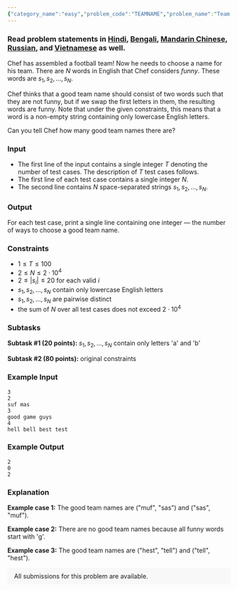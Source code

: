 ```yaml
---
{"category_name":"easy","problem_code":"TEAMNAME","problem_name":"Team Name","problemComponents":{"constraints":"","constraintsState":false,"subtasks":"","subtasksState":false,"inputFormat":"","inputFormatState":false,"outputFormat":"","outputFormatState":false,"sampleTestCases":{"0":{"id":1,"input":"3\r\n2\r\nsuf mas\r\n3\r\ngood game guys\r\n4\r\nhell bell best test","output":"2\r\n0\r\n2","explanation":"**Example case 1:** The good team names are (\u0022muf\u0022, \u0022sas\u0022) and (\u0022sas\u0022, \u0022muf\u0022).\r\n\r\n**Example case 2:** There are no good team names because all funny words start with \u0027g\u0027.\r\n\r\n**Example case 3:** The good team names are (\u0022hest\u0022, \u0022tell\u0022) and (\u0022tell\u0022, \u0022hest\u0022).","isDeleted":false}}},"video_editorial_url":"https://youtu.be/ney3HOVi_UA","languages_supported":{"0":"CPP14","1":"C","2":"JAVA","3":"PYTH 3.6","4":"CPP17","5":"PYTH","6":"PYP3","7":"CS2","8":"ADA","9":"PYPY","10":"TEXT","11":"PAS fpc","12":"NODEJS","13":"RUBY","14":"PHP","15":"GO","16":"HASK","17":"TCL","18":"PERL","19":"SCALA","20":"LUA","21":"kotlin","22":"BASH","23":"JS","24":"LISP sbcl","25":"rust","26":"PAS gpc","27":"BF","28":"CLOJ","29":"R","30":"D","31":"CAML","32":"FORT","33":"ASM","34":"swift","35":"FS","36":"WSPC","37":"LISP clisp","38":"SQL","39":"SCM guile","40":"PERL6","41":"ERL","42":"CLPS","43":"ICK","44":"NICE","45":"PRLG","46":"ICON","47":"COB","48":"SCM chicken","49":"PIKE","50":"SCM qobi","51":"ST","52":"SQLQ","53":"NEM"},"max_timelimit":2,"source_sizelimit":50000,"problem_author":"sevlll","problem_tester":"","date_added":"8-12-2020","tags":{"0":"easy","1":"feb21","2":"sevlll"},"problem_difficulty_level":"Easy","best_tag":"","editorial_url":"https://discuss.codechef.com/problems/TEAMNAME","time":{"view_start_date":1104528600,"submit_start_date":1104528600,"visible_start_date":1104528600,"end_date":1735669800},"is_direct_submittable":false,"problemDiscussURL":"https://discuss.codechef.com/search?q=TEAMNAME","is_proctored":false,"visitedContests":{},"layout":"problem"}
---
```

### Read problem statements in [Hindi](https://www.codechef.com/download/translated/FEB21/hindi/TEAMNAME.pdf), [Bengali](https://www.codechef.com/download/translated/FEB21/bengali/TEAMNAME.pdf), [Mandarin Chinese](https://www.codechef.com/download/translated/FEB21/mandarin/TEAMNAME.pdf), [Russian](https://www.codechef.com/download/translated/FEB21/russian/TEAMNAME.pdf), and [Vietnamese](https://www.codechef.com/download/translated/FEB21/vietnamese/TEAMNAME.pdf) as well.

Сhef has assembled a football team! Now he needs to choose a name for his team. There are $N$ words in English that Chef considers *funny*. These words are $s_1, s_2, \dots, s_N$.

Chef thinks that a good team name should consist of two words such that they are not funny, but if we swap the first letters in them, the resulting words are funny. Note that under the given constraints, this means that a word is a non-empty string containing only lowercase English letters.

Can you tell Chef how many good team names there are?

### Input
- The first line of the input contains a single integer $T$ denoting the number of test cases. The description of $T$ test cases follows.
- The first line of each test case contains a single integer $N$.
- The second line contains $N$ space-separated strings $s_1, s_2, \ldots, s_N$.

### Output
For each test case, print a single line containing one integer — the number of ways to choose a good team name.

### Constraints
- $1 \leq T \leq 100$
- $2 \leq N \leq 2 \cdot 10^4$
- $2 \leq |s_i| \leq 20$ for each valid $i$
- $s_1, s_2, \ldots, s_N$ contain only lowercase English letters
- $s_1, s_2, \ldots, s_N$ are pairwise distinct
- the sum of $N$ over all test cases does not exceed $2 \cdot 10^4$

### Subtasks
**Subtask #1 (20 points):** $s_1, s_2, \ldots, s_N$ contain only letters 'a' and 'b'

**Subtask #2 (80 points):** original constraints

### Example Input
```
3
2
suf mas
3
good game guys
4
hell bell best test
```

### Example Output
```
2
0
2
```

### Explanation
**Example case 1:** The good team names are ("muf", "sas") and ("sas", "muf").

**Example case 2:** There are no good team names because all funny words start with 'g'.

**Example case 3:** The good team names are ("hest", "tell") and ("tell", "hest").

<aside style='background: #f8f8f8;padding: 10px 15px;'><div>All submissions for this problem are available.</div></aside>